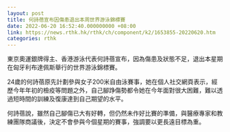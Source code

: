 ```yaml
---
layout: post
title: 何詩蓓宣布因傷患退出本周世界游泳錦標賽
date: 2022-06-20 16:52:40.000000000 +08:00
link: https://news.rthk.hk/rthk/ch/component/k2/1653855-20220620.htm
categories: rthk
---
```


東京奧運銀牌得主、香港游泳代表何詩蓓宣布，因為傷患及狀態不足，退出本星期在匈牙利布達佩斯舉行的世界游泳錦標賽。

24歲的何詩蓓原先計劃參與女子200米自由泳賽事，她在個人社交網頁表示，經歷今年年初的檢疫等問題之外，自己腳踭傷勢都令她在今年面對很大困難，難以透過短時間的訓練及復康達到自己期望的水平。

何詩蓓說，雖然自己腳傷已大有好轉，但仍然未作好比賽的準備，與醫療專家和教練團隊商議後，決定不會參與今個星期的賽事，強調要以更長遠目標為重。
